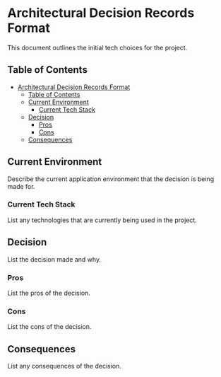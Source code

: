 # Architectural Decision Records Format

This document outlines the initial tech choices for the project.

## Table of Contents

- [Architectural Decision Records Format](#architectural-decision-records-format)
  - [Table of Contents](#table-of-contents)
  - [Current Environment](#current-environment)
    - [Current Tech Stack](#current-tech-stack)
  - [Decision](#decision)
    - [Pros](#pros)
    - [Cons](#cons)
  - [Consequences](#consequences)

## Current Environment

Describe the current application environment that the decision is being made for.

### Current Tech Stack

List any technologies that are currently being used in the project.

## Decision

List the decision made and why.

### Pros

List the pros of the decision.

### Cons

List the cons of the decision.

## Consequences

List any consequences of the decision.

